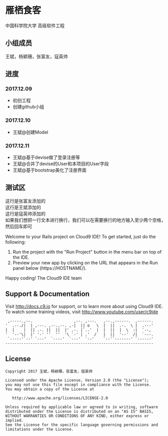 雁栖食客
===============

中国科学院大学 高级软件工程

小组成员
----
王斌，杨颖珊，张富友，寇英帅</br>



进度
-----
### 2017.12.09
* 初创工程
* 创建github小组

### 2017.12.10
* 王斌@创建Model  

### 2017.12.11
* 王斌@基于devise做了登录注册等  
* 王斌@合并了devise的User和本项目的User字段  
* 王斌@基于bootstrap美化了注册界面  


测试区
----
这行是张富友添加的  
这行是王斌添加的  
这行是寇英帅添加的  
如果我们想把一行文本进行换行，我们可以在需要换行的地方输入至少两个空格，然后回车即可  
  
Welcome to your Rails project on Cloud9 IDE!
To get started, just do the following:

1. Run the project with the "Run Project" button in the menu bar on top of the IDE.
2. Preview your new app by clicking on the URL that appears in the Run panel below (https://HOSTNAME/).

Happy coding!
The Cloud9 IDE team

## Support & Documentation

Visit http://docs.c9.io for support, or to learn more about using Cloud9 IDE. 
To watch some training videos, visit http://www.youtube.com/user/c9ide


     ,-----.,--.                  ,--. ,---.   ,--.,------.  ,------.
    '  .--./|  | ,---. ,--.,--. ,-|  || o   \  |  ||  .-.  \ |  .---'
    |  |    |  || .-. ||  ||  |' .-. |`..'  |  |  ||  |  \  :|  `--, 
    '  '--'\|  |' '-' ''  ''  '\ `-' | .'  /   |  ||  '--'  /|  `---.
     `-----'`--' `---'  `----'  `---'  `--'    `--'`-------' `------'
    ----------------------------------------------------------------- 
    
    
License
-----------

    Copyright 2017 王斌，杨颖珊，张富友，寇英帅

    Licensed under the Apache License, Version 2.0 (the "License");
    you may not use this file except in compliance with the License.
    You may obtain a copy of the License at

       http://www.apache.org/licenses/LICENSE-2.0

    Unless required by applicable law or agreed to in writing, software
    distributed under the License is distributed on an "AS IS" BASIS,
    WITHOUT WARRANTIES OR CONDITIONS OF ANY KIND, either express or implied.
    See the License for the specific language governing permissions and
    limitations under the License.
